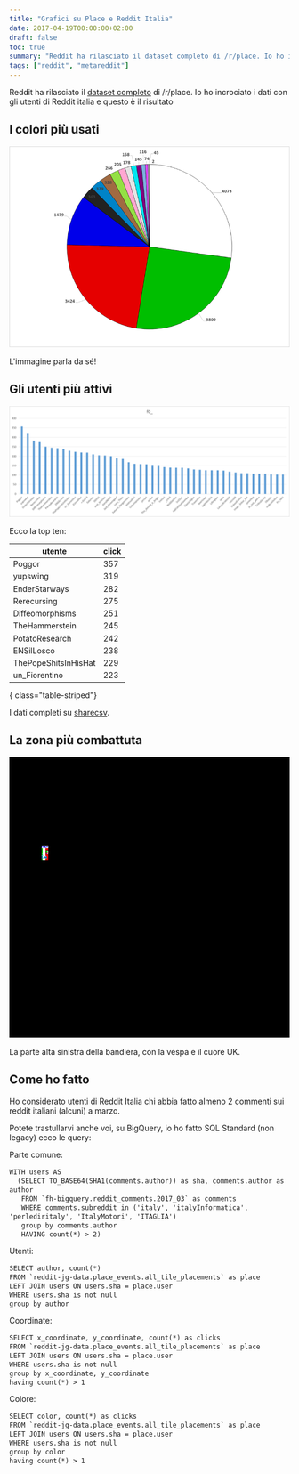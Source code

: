 ```yaml
---
title: "Grafici su Place e Reddit Italia"
date: 2017-04-19T00:00:00+02:00
draft: false
toc: true
summary: "Reddit ha rilasciato il dataset completo di /r/place. Io ho incrociato i dati con gli utenti di Reddit italia e questo è il risultato."
tags: ["reddit", "metareddit"]
---
```



Reddit ha rilasciato il [dataset completo](https://www.reddit.com/r/redditdata/comments/6640ru/place_datasets_april_fools_2017/) di /r/place. Io ho incrociato i dati con gli utenti di Reddit italia e questo è il risultato

## I colori più usati

![Grafico](/images/rplace/colori.png)

L'immagine parla da sé!

## Gli utenti più attivi

![Grafico](/images/rplace/utenti.png)

Ecco la top ten:

|utente|click|
|-------|-----|
|Poggor|357|
|yupswing|319|
|EnderStarways|282|
|Rerecursing|275|
|Diffeomorphisms|251|
|TheHammerstein|245|
|PotatoResearch|242|
|ENSilLosco|238|
|ThePopeShitsInHisHat|229|
|un_Fiorentino|223|
{ class="table-striped"} 

I dati completi su [sharecsv](http://www.sharecsv.com/s/04a27ec539dbcb17917258c5aecca94e/new%205.csv).


## La zona più combattuta

![Grafico](/images/rplace/combattimenti.png)

La parte alta sinistra della bandiera, con la vespa e il cuore UK.

## Come ho fatto

Ho considerato utenti di Reddit Italia chi abbia fatto almeno 2 commenti sui reddit italiani (alcuni) a marzo.

Potete trastullarvi anche voi, su BigQuery, io ho fatto SQL Standard (non legacy) ecco le query:

Parte comune:

    WITH users AS
      (SELECT TO_BASE64(SHA1(comments.author)) as sha, comments.author as author
       FROM `fh-bigquery.reddit_comments.2017_03` as comments
       WHERE comments.subreddit in ('italy', 'italyInformatica', 'perlediritaly', 'ItalyMotori', 'ITAGLIA')
       group by comments.author
       HAVING count(*) > 2)

Utenti:

    SELECT author, count(*)
    FROM `reddit-jg-data.place_events.all_tile_placements` as place
    LEFT JOIN users ON users.sha = place.user
    WHERE users.sha is not null
    group by author    

Coordinate: 

    SELECT x_coordinate, y_coordinate, count(*) as clicks
    FROM `reddit-jg-data.place_events.all_tile_placements` as place
    LEFT JOIN users ON users.sha = place.user
    WHERE users.sha is not null
    group by x_coordinate, y_coordinate
    having count(*) > 1

Colore:

    SELECT color, count(*) as clicks
    FROM `reddit-jg-data.place_events.all_tile_placements` as place
    LEFT JOIN users ON users.sha = place.user
    WHERE users.sha is not null
    group by color
    having count(*) > 1